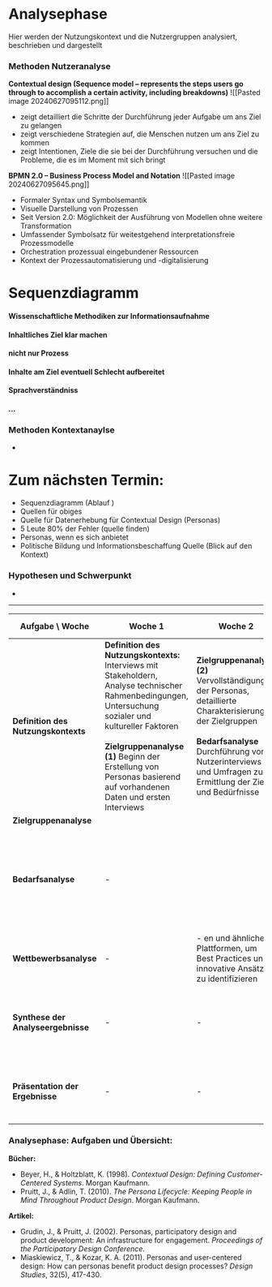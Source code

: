 # Analysephase 
Hier werden der Nutzungskontext und die Nutzergruppen analysiert, beschrieben und dargestellt
### Methoden Nutzeranalyse
**Contextual design (Sequence model – represents the steps users go through to accomplish a certain activity, including breakdowns)**
		![[Pasted image 20240627095112.png]]
- zeigt detailliert die Schritte der Durchführung jeder Aufgabe um ans Ziel zu gelangen
- zeigt verschiedene Strategien auf, die Menschen nutzen um ans Ziel zu kommen
- zeigt Intentionen, Ziele die sie bei der Durchführung versuchen und die Probleme, die es im Moment mit sich bringt



**BPMN 2.0 – Business Process Model and Notation**
		 ![[Pasted image 20240627095645.png]]
- Formaler Syntax und Symbolsemantik
- Visuelle Darstellung von Prozessen
- Seit Version 2.0: Möglichkeit der Ausführung von Modellen ohne weitere Transformation
- Umfassender Symbolsatz für weitestgehend interpretationsfreie Prozessmodelle
- Orchestration prozessual eingebundener Ressourcen
- Kontext der Prozessautomatisierung und -digitalisierung


# Sequenzdiagramm

#### Wissenschaftliche Methodiken zur Informationsaufnahme
#### Inhaltliches Ziel klar machen
#### nicht nur Prozess
#### Inhalte am Ziel eventuell Schlecht aufbereitet
#### Sprachverständniss
#### ...

### Methoden Kontextanaylse
- 


# Zum nächsten Termin:
- Sequenzdiagramm (Ablauf )
- Quellen für obiges
- Quelle für Datenerhebung für Contextual Design (Personas)
- 5 Leute 80% der Fehler (quelle finden)
- Personas, wenn es sich anbietet
- Politische Bildung und Informationsbeschaffung Quelle (Blick auf den Kontext)

### Hypothesen und Schwerpunkt
- 





















****

| Aufgabe \ Woche                     | Woche 1                                                                                                                                                                                                                                                                             | Woche 2                                                                                                                                                                                                                                                     | Woche 3                                                                                                                                                                                     | Woche 4 |
| ----------------------------------- | ----------------------------------------------------------------------------------------------------------------------------------------------------------------------------------------------------------------------------------------------------------------------------------- | ----------------------------------------------------------------------------------------------------------------------------------------------------------------------------------------------------------------------------------------------------------- | ------------------------------------------------------------------------------------------------------------------------------------------------------------------------------------------- | ------- |
| **Definition des Nutzungskontexts** | **Definition des Nutzungskontexts:** Interviews mit Stakeholdern, Analyse technischer Rahmenbedingungen, Untersuchung sozialer und kultureller Faktoren <br><br>**Zielgruppenanalyse (1)** Beginn der Erstellung von Personas basierend auf vorhandenen Daten und ersten Interviews | **Zielgruppenanalyse (2)** Vervollständigung der Personas, detaillierte Charakterisierung der Zielgruppen<br><br>**Bedarfsanalyse** Durchführung von Nutzerinterviews und Umfragen zur Ermittlung der Ziele und Bedürfnisse                                 | **Test**<br>Analyse der aktuellen Websei                         e des Landtags von Schleswig-Holstein und anderer relevanter Informationssysteme, Bewertung bestehender Usability-Probleme | -       |
| **Zielgruppenanalyse**              |                                                                                                                                                                                                                                                                                     |                                                                                                                                                                                                                                                             | -                                                                                                                                                                                           |         |
| **Bedarfsanalyse**                  | -                                                                                                                                                                                                                                                                                   |                                                                                                                                                                                                                                                             | Analyse der aktuellen Websei                         e des Landtags von Schleswig-Holstein und anderer relevanter Informationssysteme, Bewertung bestehender Usability-Probleme             | -       |
| **Wettbewerbsanalyse**              | -                                                                                                                                                                                                                                                                                   | -                                                                                                                                                                  en und ähnlichen Plattformen, um Best Practices und innovative Ansätze zu identifizieren | -                                                                                                                                                                                           |         |
| **Synthese der Analyseergebnisse**  | -                                                                                                                                                                                                                                                                                   | -                                                                                                                                                                                                                                                           | Zusammenführung aller gesammelten Daten und Erkenntnisse, Erstellung eines umfassenden Analyseberichts                                                                                      |         |
| **Präsentation der Ergebnisse**     | -                                                                                                                                                                                                                                                                                   | -                                                                                                                                                                                                                                                           | Vorstellung der Analyseergebnisse vor dem Projektteam und eventuell wichtigen Stakeholdern                                                                                                  |         |



### Analysephase: Aufgaben und Übersicht:

**Bücher:**
- Beyer, H., & Holtzblatt, K. (1998). _Contextual Design: Defining Customer-Centered Systems_. Morgan Kaufmann.
- Pruitt, J., & Adlin, T. (2010). _The Persona Lifecycle: Keeping People in Mind Throughout Product Design_. Morgan Kaufmann.

**Artikel:**
- Grudin, J., & Pruitt, J. (2002). Personas, participatory design and product development: An infrastructure for engagement. _Proceedings of the Participatory Design Conference_.
- Miaskiewicz, T., & Kozar, K. A. (2011). Personas and user-centered design: How can personas benefit product design processes? _Design Studies_, 32(5), 417-430.